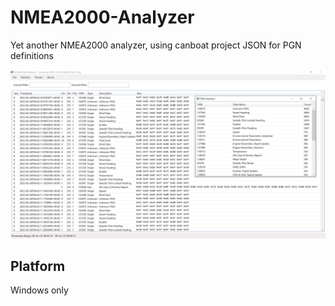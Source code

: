 # NMEA2000-Analyzer

Yet another NMEA2000 analyzer, using canboat project JSON for PGN definitions

![App Screenshot](images/screenshot1.png)

## Platform

Windows only

